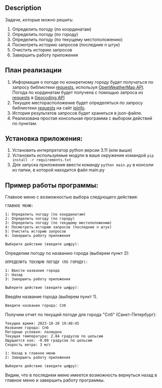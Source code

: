 ## Description
Задачи, которые можно решить:
1. Определить погоду (по координатам)
2. Определить погоду (по городу)
3. Определить погоду (по текущему местоположению)
4. Посмотреть историю запросов (последние n штук)
5. Очистить историю запросов
6. Завершить работу приложения

## План реализации
1) Информация о погоде по конкретному городу будет получаться по запросу библиотеки [requests](https://requests.readthedocs.io/en/latest/user/quickstart/), используя [OpenWeatherMap API](https://openweathermap.org/current). Погода по кординатам будет получена с помощью запроса из [requests](https://requests.readthedocs.io/en/latest/user/quickstart/) в [Geocoding API](https://openweathermap.org/api/geocoding-api)
2) Текущее месторасположение будет определяться по запросу библиотеки [requests](https://requests.readthedocs.io/en/latest/user/quickstart/) на сайт [ipinfo](https://ipinfo.io/).
3) История результатов запросов будет храниться в json-файле. 
4) Реализована простая консольная программа с выбором действий по пунктам.

## Установка приложения:
1. Установить интерпретатор python версии 3.11 (или выше)
2. Установить используемые модули в ваше окружение командой `pip install -r requirements.txt`
3. Для запуска приложения ввести команду `python main.py` в консоли из папки, в которой находится файл main.py

## Пример работы программы:
Главное меню с возможностью выбора следующего действия:
```
ГЛАВНОЕ МЕНЮ:

1: Определить погоду (по координатам)
2: Определить погоду (по городу)
3: Определить погоду (по текущему местоположению)
4: Посмотреть историю запросов (последние n штук)
5: Очистить историю запросов
6: Завершить работу приложения

Выберите действие (введите цифру):
```
Определим погоду по названию города (выберем пункт 2):
```
ОПРЕДЕЛИТЬ ТЕКУЩУЮ ПОГОДУ (ПО ГОРОДУ):

1: Ввести название города             
2: Назад                              
3: Завершить работу приложения        
   
Выберите действие (введите цифру):
```
Введём название города (выберем пункт 1).
```
Введите название города: Спб
```
Получим отчет по текущей погоде для города "Спб" (Санкт-Петербург):
```
Текущее время: 2023-10-20 19:40:45  
Название города: Спб                         
Погодные условия: пасмурно                   
Текущая температура: 2.84 градусов по цельсию
Ощущается как: -0.09 градусов по цельсию     
Скорость ветра: 3 м/с                        
         
1: Назад в главное меню                      
2: Завершить работу приложения               
 
Выберите действие (введите цифру):
```
Видим, что в последнем меню имеется возможность вернуться назад в главное меню и завершить работу программы.